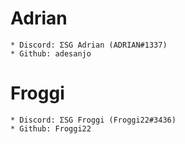 # Adrian

    * Discord: ΣSG Adrian (ADRIAN#1337)
    * Github: adesanjo

# Froggi

    * Discord: ΣSG Froggi (Froggi22#3436)
    * Github: Froggi22